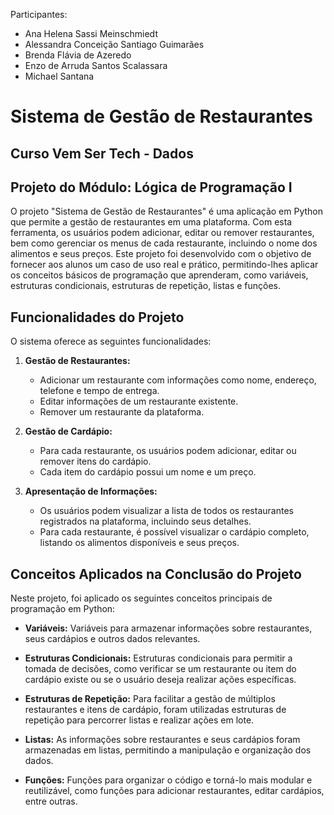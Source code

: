 Participantes:
- Ana Helena Sassi Meinschmiedt
- Alessandra Conceição Santiago Guimarães
- Brenda Flávia de Azeredo
- Enzo de Arruda Santos Scalassara
- Michael Santana
 

# Sistema de Gestão de Restaurantes

## Curso Vem Ser Tech - Dados

## Projeto do Módulo: Lógica de Programação I

O projeto "Sistema de Gestão de Restaurantes" é uma aplicação em Python que permite a gestão de restaurantes em uma plataforma. Com esta ferramenta, os usuários podem adicionar, editar ou remover restaurantes, bem como gerenciar os menus de cada restaurante, incluindo o nome dos alimentos e seus preços. Este projeto foi desenvolvido com o objetivo de fornecer aos alunos um caso de uso real e prático, permitindo-lhes aplicar os conceitos básicos de programação que aprenderam, como variáveis, estruturas condicionais, estruturas de repetição, listas e funções.

## Funcionalidades do Projeto

O sistema oferece as seguintes funcionalidades:

1. **Gestão de Restaurantes:**
   - Adicionar um restaurante com informações como nome, endereço, telefone e tempo de entrega.
   - Editar informações de um restaurante existente.
   - Remover um restaurante da plataforma.

2. **Gestão de Cardápio:**
   - Para cada restaurante, os usuários podem adicionar, editar ou remover itens do cardápio.
   - Cada item do cardápio possui um nome e um preço.

3. **Apresentação de Informações:**
   - Os usuários podem visualizar a lista de todos os restaurantes registrados na plataforma, incluindo seus detalhes.
   - Para cada restaurante, é possível visualizar o cardápio completo, listando os alimentos disponíveis e seus preços.

## Conceitos Aplicados na Conclusão do Projeto

Neste projeto, foi aplicado os seguintes conceitos principais de programação em Python:

- **Variáveis:** Variáveis para armazenar informações sobre restaurantes, seus cardápios e outros dados relevantes.

- **Estruturas Condicionais:** Estruturas condicionais para permitir a tomada de decisões, como verificar se um restaurante ou item do cardápio existe ou se o usuário deseja realizar ações específicas.

- **Estruturas de Repetição:** Para facilitar a gestão de múltiplos restaurantes e itens de cardápio, foram utilizadas estruturas de repetição para percorrer listas e realizar ações em lote.

- **Listas:** As informações sobre restaurantes e seus cardápios foram armazenadas em listas, permitindo a manipulação e organização dos dados.

- **Funções:** Funções para organizar o código e torná-lo mais modular e reutilizável, como funções para adicionar restaurantes, editar cardápios, entre outras.
